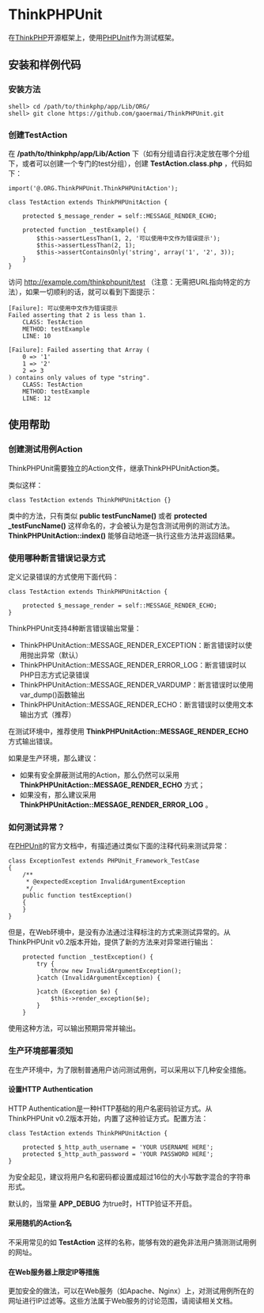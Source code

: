 ThinkPHPUnit
============

在[ThinkPHP](http://www.thinkphp.cn/)开源框架上，使用[PHPUnit](https://github.com/sebastianbergmann/phpunit/)作为测试框架。

## 安装和样例代码

### 安装方法
```
shell> cd /path/to/thinkphp/app/Lib/ORG/
shell> git clone https://github.com/gaoermai/ThinkPHPUnit.git
```

### 创建TestAction
在 **/path/to/thinkphp/app/Lib/Action** 下（如有分组请自行决定放在哪个分组下，或者可以创建一个专门的test分组），创建 **TestAction.class.php** ，代码如下：
    
    import('@.ORG.ThinkPHPUnit.ThinkPHPUnitAction');

    class TestAction extends ThinkPHPUnitAction {
    
        protected $_message_render = self::MESSAGE_RENDER_ECHO;
    
        protected function _testExample() {
            $this->assertLessThan(1, 2, '可以使用中文作为错误提示');
            $this->assertLessThan(2, 1);
            $this->assertContainsOnly('string', array('1', '2', 3));
        }
    }

访问 http://example.com/thinkphpunit/test （注意：无需把URL指向特定的方法），如果一切顺利的话，就可以看到下面提示：

    [Failure]: 可以使用中文作为错误提示
    Failed asserting that 2 is less than 1.
        CLASS: TestAction
        METHOD: testExample
        LINE: 10

    [Failure]: Failed asserting that Array (
        0 => '1'
        1 => '2'
        2 => 3
    ) contains only values of type "string".
        CLASS: TestAction
        METHOD: testExample
        LINE: 12

## 使用帮助

### 创建测试用例Action
ThinkPHPUnit需要独立的Action文件，继承ThinkPHPUnitAction类。

类似这样：
```
class TestAction extends ThinkPHPUnitAction {}
```

类中的方法，只有类似 **public testFuncName()** 或者 **protected _testFuncName()** 这样命名的，才会被认为是包含测试用例的测试方法。 **ThinkPHPUnitAction::index()** 能够自动地逐一执行这些方法并返回结果。


### 使用哪种断言错误记录方式

定义记录错误的方式使用下面代码：
    
    class TestAction extends ThinkPHPUnitAction {
    
        protected $_message_render = self::MESSAGE_RENDER_ECHO;
    }


ThinkPHPUnit支持4种断言错误输出常量：
* ThinkPHPUnitAction::MESSAGE_RENDER_EXCEPTION：断言错误时以使用抛出异常（默认）
* ThinkPHPUnitAction::MESSAGE_RENDER_ERROR_LOG：断言错误时以PHP日志方式记录错误
* ThinkPHPUnitAction::MESSAGE_RENDER_VARDUMP：断言错误时以使用var_dump()函数输出
* ThinkPHPUnitAction::MESSAGE_RENDER_ECHO：断言错误时以使用文本输出方式（推荐）

在测试环境中，推荐使用 **ThinkPHPUnitAction::MESSAGE_RENDER_ECHO** 方式输出错误。

如果是生产环境，那么建议：
* 如果有安全屏蔽测试用的Action，那么仍然可以采用 **ThinkPHPUnitAction::MESSAGE_RENDER_ECHO** 方式；
* 如果没有，那么建议采用 **ThinkPHPUnitAction::MESSAGE_RENDER_ERROR_LOG** 。

### 如何测试异常？

在[PHPUnit](http://phpunit.de/manual/current/en/writing-tests-for-phpunit.html#writing-tests-for-phpunit.exceptions)的官方文档中，有描述通过类似下面的注释代码来测试异常：
```
class ExceptionTest extends PHPUnit_Framework_TestCase
{
    /**
     * @expectedException InvalidArgumentException
     */
    public function testException()
    {
    }
}
```

但是，在Web环境中，是没有办法通过注释标注的方式来测试异常的。从ThinkPHPUnit v0.2版本开始，提供了新的方法来对异常进行输出：
```
	protected function _testException() {
		try {
			throw new InvalidArgumentException();
		}catch (InvalidArgumentException) {
		    
		}catch (Exception $e) {
			$this->render_exception($e);
		}
	}
```
使用这种方法，可以输出预期异常并输出。

### 生产环境部署须知

在生产环境中，为了限制普通用户访问测试用例，可以采用以下几种安全措施。

#### 设置HTTP Authentication

HTTP Authentication是一种HTTP基础的用户名密码验证方式。从ThinkPHPUnit v0.2版本开始，内置了这种验证方式。配置方法：
    
    class TestAction extends ThinkPHPUnitAction {
    
        protected $_http_auth_username = 'YOUR USERNAME HERE';
        protected $_http_auth_password = 'YOUR PASSWORD HERE';
    }

为安全起见，建议将用户名和密码都设置成超过16位的大小写数字混合的字符串形式。

默认的，当常量 **APP_DEBUG** 为true时，HTTP验证不开启。

#### 采用随机的Action名

不采用常见的如 **TestAction** 这样的名称，能够有效的避免非法用户猜测测试用例的网址。

#### 在Web服务器上限定IP等措施

更加安全的做法，可以在Web服务（如Apache、Nginx）上，对测试用例所在的网址进行IP过滤等。这些方法属于Web服务的讨论范围，请阅读相关文档。